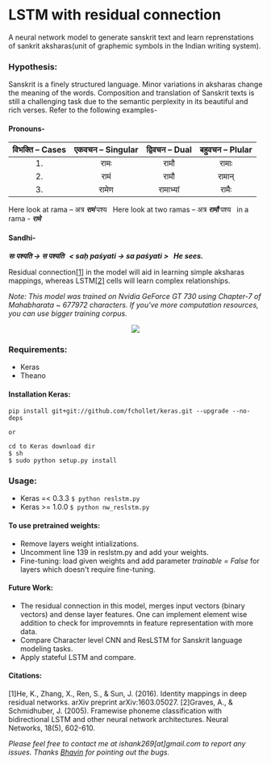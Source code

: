 # LSTM with residual connection
A neural network model to generate sanskrit text and learn reprenstations of sankrit aksharas(unit of graphemic symbols in the Indian writing system). 

### Hypothesis: 
Sanskrit is a finely structured language. Minor variations in aksharas change the meaning of the words. Composition and translation of Sanskrit texts is still a challenging  task due to the semantic perplexity in its beautiful and rich verses. Refer to the following examples-
#### Pronouns-
| विभक्ति – Cases | एकवचन – Singular | द्विवचन – Dual | बहुवचन – Plular |
|:--------------:|:----------------:|:-------------:|:--------------:|
|       1.       |       रामः       |      रामौ     |      रामाः     |
|       2.       |        रामं       |      रामौ     |      रामान्     |
|       3.       |       रामेण       |    रामाभ्यां    |      रामैः      |

Here look at rama – अत्र  ***रामं***  पश्य 
&nbsp;
Here look at two ramas – अत्र  ***रामौ***  पश्य 
&nbsp; 
in a rama - ***रामे*** 

#### Sandhi-
***सः पश्यति → स पश्यति 
&nbsp;
< saḥ paśyati → sa paśyati >
&nbsp;
He sees.***


Residual connection[[1]](#resnet) in the model will aid in learning simple aksharas mappings, whereas LSTM[[2]](#lstm) cells will learn complex relationships. 

*Note: This model was trained on Nvidia GeForce GT 730 using Chapter-7 of Mahabharata ~ 677972 characters. If you've more computation resources, you can use bigger training corpus.*

<p align="center">
<img src="model.png">
</p>

### Requirements:
* Keras 
* Theano

#### Installation Keras:
```
pip install git+git://github.com/fchollet/keras.git --upgrade --no-deps

or 

cd to Keras download dir
$ sh
$ sudo python setup.py install
```

### Usage:
* Keras =< 0.3.3 `$ python reslstm.py`
* Keras >= 1.0.0 `$ python nw_reslstm.py`

#### To use pretrained weights:
* Remove layers weight intializations.
* Uncomment line 139 in reslstm.py and add your weights.
* Fine-tuning: load given weights and add parameter *trainable = False* for layers which doesn't require fine-tuning.

#### Future Work:
* The residual connection in this model, merges input vectors (binary  vectors) and dense layer features. One can implement element wise addition to check for improvemnts in feature representation with more data. 
* Compare Character level CNN and ResLSTM for Sanskrit language modeling tasks.
* Apply stateful LSTM and compare.



#### Citations:
<a id="resnet">
[1]He, K., Zhang, X., Ren, S., & Sun, J. (2016). Identity mappings in deep residual networks. arXiv preprint arXiv:1603.05027.

<a id="lstm">
[2]Graves, A., & Schmidhuber, J. (2005). Framewise phoneme classification with bidirectional LSTM and other neural network architectures. Neural Networks, 18(5), 602-610.  


*Please feel free to contact me at ishank269[at]gmail.com to report any issues. Thanks [Bhavin](https://www.facebook.com/bhavin.panchal6878) for pointing out the bugs.*
